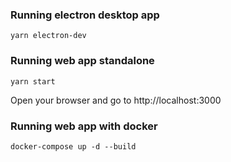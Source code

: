 ### Running electron desktop app
    yarn electron-dev

### Running web app standalone
    yarn start
Open your browser and go to http://localhost:3000

### Running web app with docker
    docker-compose up -d --build

